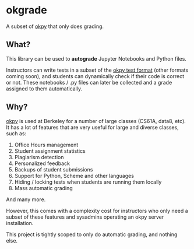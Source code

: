 # okgrade

A subset of [okpy](http://okpy.org/) that only does grading.

## What?

This library can be used to **autograde** Jupyter Notebooks and
Python files.

Instructors can write tests in a subset of the [okpy test format](docs/ok-test-format.md)
(other formats coming soon), and students can dynamically check if their
code is correct or not. These notebooks / .py files can later
be collected and a grade assigned to them automatically.

## Why?

[okpy](http://okpy.org/) is used at Berkeley for a number of large
classes (CS61A, data8, etc). It has a lot of features that are
very useful for large and diverse classes, such as:

1. Office Hours management
2. Student assignment statistics
3. Plagiarism detection
4. Personalized feedback
5. Backups of student submissions
6. Support for Python, Scheme and other languages
7. Hiding / locking tests when students are running them locally
8. Mass automatic grading

And many more.

However, this comes with a complexity cost for instructors who only
need a subset of these features and sysadmins operating an okpy server
installation.

This project is tightly scoped to only do automatic grading, and nothing
else.